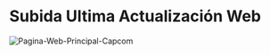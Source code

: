 # Subida Ultima Actualización Web
<img src="https://i.ibb.co/7XDngfq/Pagina-Web-Principal-Capcom.jpg" alt="Pagina-Web-Principal-Capcom" border="0">

